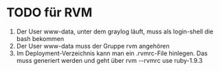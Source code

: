 TODO für RVM
============

1. Der User www-data, unter dem graylog läuft, muss als login-shell die bash bekommen
2. Der User www-data muss der Gruppe rvm angehören
3. Im Deployment-Verzeichnis kann man ein .rvmrc-File hinlegen. Das muss generiert werden und
   geht über 
   rvm --rvmrc use ruby-1.9.3